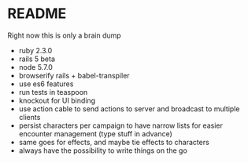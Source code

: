 # README

Right now this is only a brain dump

* ruby 2.3.0
* rails 5 beta
* node 5.7.0
* browserify rails + babel-transpiler
* use es6 features
* run tests in teaspoon
* knockout for UI binding
* use action cable to send actions to server and broadcast to multiple clients
* persist characters per campaign to have narrow lists for easier encounter management (type stuff in advance)
* same goes for effects, and maybe tie effects to characters
* always have the possibility to write things on the go
